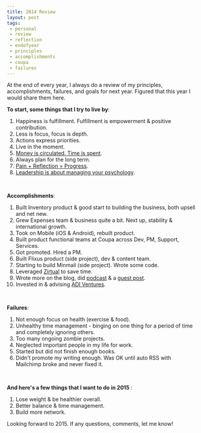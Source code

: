 ```yaml
---
title: 2014 Review
layout: post
tags:
 - personal
 - review
 - reflection
 - endofyear
 - principles
 - accomplishments
 - coupa
 - failures
---
```


At the end of every year, I always do a review of my principles, accomplishments, failures, and goals for next year. Figured that this year I would share them here.

**To start, some things that I try to live by**:

1. Happiness is fulfillment. Fulfillment is empowerment & positive contribution.
2. Less is focus, focus is depth. 
3. Actions express priorities.
4. Live in the moment.
5. [Money is circulated. Time is spent](http://frankchimero.com/blog/some-lessons-i-learned-in-2013/).
6. Always plan for the long term. 
7. [Pain + Reflection = Progress](http://www.bwater.com/Uploads/FileManager/Principles/Bridgewater-Associates-Ray-Dalio-Principles.pdf).
8. [Leadership is about managing your psychology](http://techcrunch.com/2011/03/31/what%E2%80%99s-the-most-difficult-ceo-skill-managing-your-own-psychology/).

<br>

**Accomplishments**:

1. Built Inventory product & good start to building the business, both upsell and net new.
2. Grew Expenses team & business quite a bit. Next up, stability & international growth. 
3. Took on Mobile (iOS & Android), rebuilt product.
4. Built product functional teams at Coupa across Dev, PM, Support, Services.
5. Got promoted. Hired a PM. 
6. Built Flixus product (side project), dev & content team.
7. Starting to build Minmail (side project). Wrote some code. 
8. Leveraged [Zirtual](https://www.zirtual.com/plans-pricing/?referrer=christopher.e.yin%40gmail.com) to save time.
9. Wrote more on the blog, did [podcast](/2014/10/29/brighteyes/) & a [guest post](/2014/10/01/collaboration/).
10. Invested in & advising [ADI Ventures](http://adiventures.net/). 

<br>

**Failures**:

1. Not enough focus on health (exercise & food).
2. Unhealthy time management - binging on one thing for a period of time and completely ignoring others.
3. Too many ongoing zombie projects. 
4. Neglected important people in my life for work.
5. Started but did not finish enough books.
6. Didn't promote my writing enough. Was OK until auto RSS with Mailchimp broke and never fixed it. 

<br>

**And here's a few things that I want to do in 2015**	:

1. Lose weight & be healthier overall.
2. Better balance & time management.
3. Build more network.

Looking forward to 2015. If any questions, comments, let me know!

